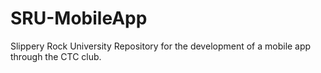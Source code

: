 SRU-MobileApp
=============

Slippery Rock University Repository for the development of a mobile app through the CTC club.
